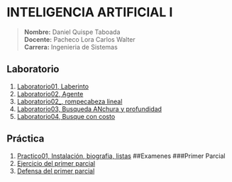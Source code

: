 # INTELIGENCIA ARTIFICIAL I
> **Nombre:** Daniel Quispe Taboada <br>
> **Docente:** Pacheco Lora Carlos Walter <br>
> **Carrera:** Ingenieria de Sistemas
## Laboratorio
1. [Laboratorio01, Laberinto](https://github.com/DanielQuispeT/SIS420_DQT/tree/main/Laboratorio/Laboratorio01)
2. [Laboratorio02, Agente](https://github.com/DanielQuispeT/SIS420_DQT/tree/main/Laboratorio/Laboratorio02)
2. [Laboratorio02_, rompecabeza lineal](https://github.com/DanielQuispeT/SIS420_DQT/tree/main/Laboratorio/Laboratorio02_)
3. [Laboratorio03, Busqueda ANchura y profundidad](https://github.com/DanielQuispeT/SIS420_DQT/tree/main/Laboratorio/Laboratorio03)
4. [Laboratorio04, Busque con costo](https://github.com/DanielQuispeT/SIS420_DQT/tree/main/Laboratorio/Laboratorio04)
## Práctica
1. [Practico01, Instalación, biografia, listas](https://github.com/DanielQuispeT/SIS420_DQT/tree/main/Practicas/Practica01)
##Examenes 
###Primer Parcial
1. [Ejercicio del primer parcial](https://github.com/DanielQuispeT/SIS420_DQT/tree/main/Examen/QuispeTaboadaDaniel_1P)
2. [Defensa del primer parcial](https://github.com/DanielQuispeT/SIS420_DQT/tree/main/Examen/QuispeTaboadaDaniel_1P_Defensa)
